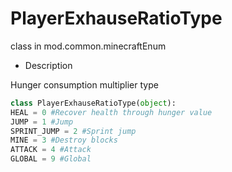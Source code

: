 # PlayerExhauseRatioType 

class in mod.common.minecraftEnum 

- Description 

Hunger consumption multiplier type 

```python 
class PlayerExhauseRatioType(object): 
HEAL = 0 #Recover health through hunger value 
JUMP = 1 #Jump 
SPRINT_JUMP = 2 #Sprint jump 
MINE = 3 #Destroy blocks 
ATTACK = 4 #Attack 
GLOBAL = 9 #Global 

``` 

